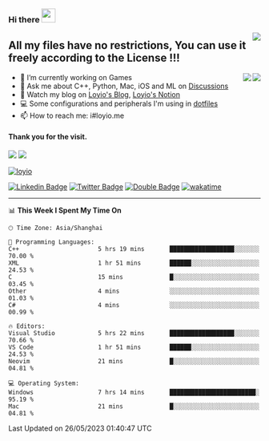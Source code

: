 <h3 align="left">Hi there <img src="https://media.giphy.com/media/hvRJCLFzcasrR4ia7z/giphy.gif" width="28"></h3>
<a align="right" href="https://github.com/loyio/loyio/blob/master/STAR/README.md"><img align="right" src="https://img.shields.io/badge/LOYIO-STAR-green" /></a>

## All my files have no restrictions, You can use it freely according to the License !!!

<a href="https://github.com/loyio#gh-light-mode-only">
     <img align="right"  src="https://loy-readme.vercel.app/api/top-langs/?username=loyio&langs_count=6&hide=css,html,jupyter%20notebook" />
</a>

<a href="https://github.com/loyio#gh-dark-mode-only">
  <img align="right"  src="https://loy-readme.vercel.app/api/top-langs/?username=loyio&langs_count=6&theme=slateorange&hide=css,html,jupyter%20notebook" />
</a>



- 🔭 I’m currently working on Games
- 💬 Ask me about C++, Python, Mac, iOS and ML on [Discussions](https://github.com/loyio/blog/discussions)
- 📔 Watch my blog on [Loyio's Blog](https://loyio.me), [Loyio's Notion](https://loyio.notion.site/loyio/Loyio-s-Dashboard-2f56bd29222a445ea9d9e8802a1ac83b)
- 💻 Some configurations and peripherals I'm using in [dotfiles](https://github.com/loyio/dotfiles)
- 📫 How to reach me: i#loyio.me


#### Thank you for the visit.
<img src="http://profile-counter.glitch.me/loyio/count.svg" />

<img src="https://loy-readme.vercel.app/api?username=loyio&show_icons=true&hide=stars&include_all_commits=true&hide_title=true&theme=slateorange" />

     

[![loyio](https://github-profile-trophy.vercel.app/?username=loyio&theme=onedark&column=4)](https://github.com/loyio)

[![Linkedin Badge](https://img.shields.io/badge/-@loyio-0077b5?style=flat-square&logo=Linkedin&logoColor=white&labelColor=0077b5&link=https://www.linkedin.com/in/loyio-hex-363172158/)](https://www.linkedin.com/in/loyio-hex-363172158/)
[![Twitter Badge](https://img.shields.io/badge/-@loyiome-1ca0f1?style=flat-square&labelColor=1ca0f1&logo=twitter&logoColor=white&link=https://twitter.com/loyiome)](https://twitter.com/loyiome)
[![Double Badge](https://img.shields.io/badge/@loyio-007722?style=flat&logo=Douban&logoColor=white)](https://www.douban.com/people/susmote)
[![wakatime](https://wakatime.com/badge/user/c0ddc104-5a20-41d1-ab9a-c4d9ea20a4d9.svg)](https://wakatime.com/@c0ddc104-5a20-41d1-ab9a-c4d9ea20a4d9)

-------
<!--START_SECTION:waka-->
📊 **This Week I Spent My Time On** 

```text
🕑︎ Time Zone: Asia/Shanghai

💬 Programming Languages: 
C++                      5 hrs 19 mins       ██████████████████░░░░░░░   70.00 % 
XML                      1 hr 51 mins        ██████░░░░░░░░░░░░░░░░░░░   24.53 % 
C                        15 mins             █░░░░░░░░░░░░░░░░░░░░░░░░   03.45 % 
Other                    4 mins              ░░░░░░░░░░░░░░░░░░░░░░░░░   01.03 % 
C#                       4 mins              ░░░░░░░░░░░░░░░░░░░░░░░░░   00.99 % 

🔥 Editors: 
Visual Studio            5 hrs 22 mins       ██████████████████░░░░░░░   70.66 % 
VS Code                  1 hr 51 mins        ██████░░░░░░░░░░░░░░░░░░░   24.53 % 
Neovim                   21 mins             █░░░░░░░░░░░░░░░░░░░░░░░░   04.81 % 

💻 Operating System: 
Windows                  7 hrs 14 mins       ████████████████████████░   95.19 % 
Mac                      21 mins             █░░░░░░░░░░░░░░░░░░░░░░░░   04.81 % 
```


 Last Updated on 26/05/2023 01:40:47 UTC
<!--END_SECTION:waka-->
